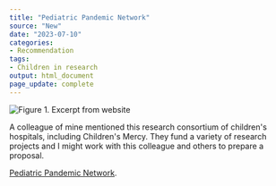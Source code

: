 ```yaml
---
title: "Pediatric Pandemic Network"
source: "New"
date: "2023-07-10"
categories:
- Recommendation
tags:
- Children in research
output: html_document
page_update: complete
---
```


![Figure 1. Excerpt from website](http://www.pmean.com/new-images/23/pediatric-pandemic-network-01.png)

<div class="notes">

A colleague of mine mentioned this research consortium of children's hospitals, including Children's Mercy. They fund a variety of research projects and I might work with this colleague and others to prepare a proposal.

[Pediatric Pandemic Network][ped1].

[ped1]: https://pedspandemicnetwork.org/

</div>
